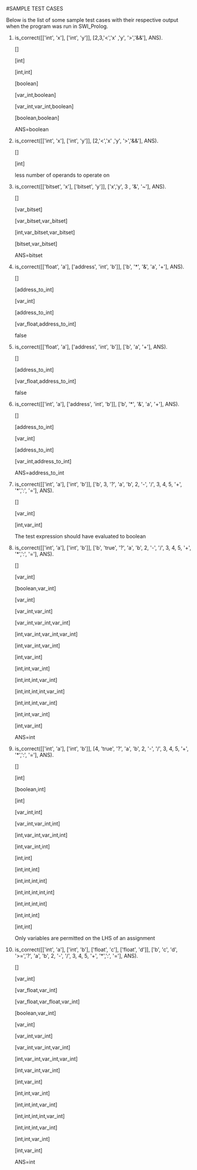 #SAMPLE TEST CASES

Below is the list of some sample test cases with their respective output when the program was run in SWI_Prolog.

1. is_correct([['int', 'x'], ['int', 'y']], [2,3,'<','x' ,'y', '>','&&'], ANS).

	[]

	[int]
	
	[int,int]
	
	[boolean]
	
	[var_int,boolean]
	
	[var_int,var_int,boolean]
	
	[boolean,boolean]
	
	ANS=boolean

2. is_correct([['int', 'x'], ['int', 'y']], [2,'<','x' ,'y', '>','&&'], ANS).

	[]

	[int]
	
	less number of operands to operate on

3. is_correct([['bitset', 'x'], ['bitset', 'y']], ['x','y', 3 , '&', '~'], ANS).

	[]
	
	[var_bitset]
	
	[var_bitset,var_bitset]
	
	[int,var_bitset,var_bitset]
	
	[bitset,var_bitset]
	
	ANS=bitset

4. is_correct([['float', 'a'], ['address', 'int', 'b']], ['b', '*', '&', 'a', '+'], ANS).

	[]
	
	[address_to_int]
	
	[var_int]
	
	[address_to_int]
	
	[var_float,address_to_int]
	
	false

5. is_correct([['float', 'a'], ['address', 'int', 'b']], ['b', 'a', '+'], ANS).

	[]
	
	[address_to_int]
	
	[var_float,address_to_int]
	
	false

6. is_correct([['int', 'a'], ['address', 'int', 'b']], ['b', '*', '&', 'a', '+'], ANS).

	[]
	
	[address_to_int]
	
	[var_int]
	
	[address_to_int]
	
	[var_int,address_to_int]
	
	ANS=address_to_int

7. is_correct([['int', 'a'], ['int', 'b']], ['b', 3, '?', 'a', 'b', 2, '-', '/', 3, 4, 5, '+', '*',':', '='], ANS).

	[]
	
	[var_int]
	
	[int,var_int]
	
	The test expression should have evaluated to boolean

8. is_correct([['int', 'a'], ['int', 'b']], ['b', 'true', '?', 'a', 'b', 2, '-', '/', 3, 4, 5, '+', '*',':', '='], ANS).

	[]
	
	[var_int]
	
	[boolean,var_int]
	
	[var_int]
	
	[var_int,var_int]
	
	[var_int,var_int,var_int]
	
	[int,var_int,var_int,var_int]
	
	[int,var_int,var_int]

	[int,var_int]
	
	[int,int,var_int]
	
	[int,int,int,var_int]
	
	[int,int,int,int,var_int]
	
	[int,int,int,var_int]
	
	[int,int,var_int]

	[int,var_int]

	ANS=int

9. is_correct([['int', 'a'], ['int', 'b']], [4, 'true', '?', 'a', 'b', 2, '-', '/', 3, 4, 5, '+', '*',':', '='], ANS).

	[]

	[int]

	[boolean,int]

	[int]

	[var_int,int]

	[var_int,var_int,int]

	[int,var_int,var_int,int]

	[int,var_int,int]

	[int,int]

	[int,int,int]

	[int,int,int,int]

	[int,int,int,int,int]

	[int,int,int,int]

	[int,int,int]

	[int,int]

	Only variables are permitted on the LHS of an assignment

10. is_correct([['int', 'a'], ['int', 'b'], ['float', 'c'], ['float', 'd']], ['b', 'c', 'd', '>=','?', 'a', 'b', 2, '-', '/', 3, 4, 5, '+', '*',':', '='], ANS).

	[]

	[var_int]

	[var_float,var_int]

	[var_float,var_float,var_int]

	[boolean,var_int]

	[var_int]

	[var_int,var_int]

	[var_int,var_int,var_int]

	[int,var_int,var_int,var_int]

	[int,var_int,var_int]

	[int,var_int]

	[int,int,var_int]

	[int,int,int,var_int]

	[int,int,int,int,var_int]

	[int,int,int,var_int]

	[int,int,var_int]

	[int,var_int]

	ANS=int